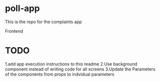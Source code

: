 # poll-app

This is the repo for the complaints app 

Frontend 

# TODO  
1.add app execution instructions to this readme
2.Use background component instead of writing code for all screens
3.Update the Parameters of the components from props to indvidual parameters
